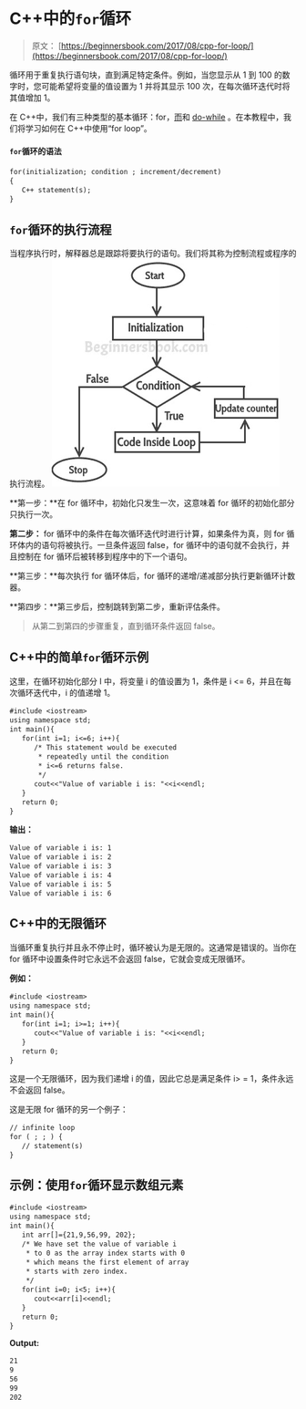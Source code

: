 # C++中的`for`循环

> 原文： [https://beginnersbook.com/2017/08/cpp-for-loop/](https://beginnersbook.com/2017/08/cpp-for-loop/)

循环用于重复执行语句块，直到满足特定条件。例如，当您显示从 1 到 100 的数字时，您可能希望将变量的值设置为 1 并将其显示 100 次，在每次循环迭代时将其值增加 1。

在 C++中，我们有三种类型的基本循环：for，[而](https://beginnersbook.com/2017/08/cpp-while-loop/)和 [do-while](https://beginnersbook.com/2017/08/cpp-do-while-loop/) 。在本教程中，我们将学习如何在 C++中使用“for loop”。

#### `for`循环的语法

```
for(initialization; condition ; increment/decrement)
{
   C++ statement(s);
}
```

## `for`循环的执行流程

当程序执行时，解释器总是跟踪将要执行的语句。我们将其称为控制流程或程序的执行流程。
![C++ for loop flow diagram](img/381b698f62d8866bf5d4ebd795d78400.jpg)

**第一步：**在 for 循环中，初始化只发生一次，这意味着 for 循环的初始化部分只执行一次。

**第二步：** for 循环中的条件在每次循环迭代时进行计算，如果条件为真，则 for 循环体内的语句将被执行。一旦条件返回 false，for 循环中的语句就不会执行，并且控制在 for 循环后被转移到程序中的下一个语句。

**第三步：**每次执行 for 循环体后，for 循环的递增/递减部分执行更新循环计数器。

**第四步：**第三步后，控制跳转到第二步，重新评估条件。

> 从第二到第四的步骤重复，直到循环条件返回 false。

## C++中的简单`for`循环示例

这里，在循环初始化部分 I 中，将变量 i 的值设置为 1，条件是 i &lt;= 6，并且在每次循环迭代中，i 的值递增 1。

```
#include <iostream>
using namespace std;
int main(){
   for(int i=1; i<=6; i++){
      /* This statement would be executed
       * repeatedly until the condition
       * i<=6 returns false.
       */
      cout<<"Value of variable i is: "<<i<<endl;
   }
   return 0;
}
```

**输出：**

```
Value of variable i is: 1
Value of variable i is: 2
Value of variable i is: 3
Value of variable i is: 4
Value of variable i is: 5
Value of variable i is: 6

```

## C++中的无限循环

当循环重复执行并且永不停止时，循环被认为是无限的。这通常是错误的。当你在 for 循环中设置条件时它永远不会返回 false，它就会变成无限循环。

**例如：**

```
#include <iostream>
using namespace std;
int main(){
   for(int i=1; i>=1; i++){
      cout<<"Value of variable i is: "<<i<<endl;
   }
   return 0;
}
```

这是一个无限循环，因为我们递增 i 的值，因此它总是满足条件 i&gt; = 1，条件永远不会返回 false。

这是无限 for 循环的另一个例子：

```
// infinite loop
for ( ; ; ) {
   // statement(s)
}
```

## 示例：使用`for`循环显示数组元素

```
#include <iostream>
using namespace std;
int main(){
   int arr[]={21,9,56,99, 202};
   /* We have set the value of variable i
    * to 0 as the array index starts with 0
    * which means the first element of array 
    * starts with zero index.
    */
   for(int i=0; i<5; i++){
      cout<<arr[i]<<endl;
   }
   return 0;
}
```

**Output:**

```
21
9
56
99
202

```